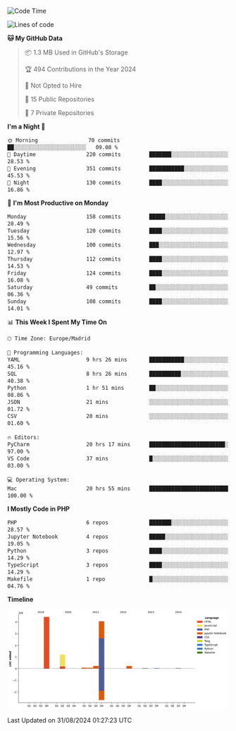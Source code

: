 <!--START_SECTION:waka-->
![Code Time](http://img.shields.io/badge/Code%20Time-367%20hrs%2030%20mins-blue)

![Lines of code](https://img.shields.io/badge/From%20Hello%20World%20I%27ve%20Written-10.4%20million%20lines%20of%20code-blue)

**🐱 My GitHub Data** 

> 📦 1.3 MB Used in GitHub's Storage 
 > 
> 🏆 494 Contributions in the Year 2024
 > 
> 🚫 Not Opted to Hire
 > 
> 📜 15 Public Repositories 
 > 
> 🔑 7 Private Repositories 
 > 
**I'm a Night 🦉** 

```text
🌞 Morning                70 commits          ██░░░░░░░░░░░░░░░░░░░░░░░   09.08 % 
🌆 Daytime                220 commits         ███████░░░░░░░░░░░░░░░░░░   28.53 % 
🌃 Evening                351 commits         ███████████░░░░░░░░░░░░░░   45.53 % 
🌙 Night                  130 commits         ████░░░░░░░░░░░░░░░░░░░░░   16.86 % 
```
📅 **I'm Most Productive on Monday** 

```text
Monday                   158 commits         █████░░░░░░░░░░░░░░░░░░░░   20.49 % 
Tuesday                  120 commits         ████░░░░░░░░░░░░░░░░░░░░░   15.56 % 
Wednesday                100 commits         ███░░░░░░░░░░░░░░░░░░░░░░   12.97 % 
Thursday                 112 commits         ████░░░░░░░░░░░░░░░░░░░░░   14.53 % 
Friday                   124 commits         ████░░░░░░░░░░░░░░░░░░░░░   16.08 % 
Saturday                 49 commits          ██░░░░░░░░░░░░░░░░░░░░░░░   06.36 % 
Sunday                   108 commits         ████░░░░░░░░░░░░░░░░░░░░░   14.01 % 
```


📊 **This Week I Spent My Time On** 

```text
🕑︎ Time Zone: Europe/Madrid

💬 Programming Languages: 
YAML                     9 hrs 26 mins       ███████████░░░░░░░░░░░░░░   45.16 % 
SQL                      8 hrs 26 mins       ██████████░░░░░░░░░░░░░░░   40.38 % 
Python                   1 hr 51 mins        ██░░░░░░░░░░░░░░░░░░░░░░░   08.86 % 
JSON                     21 mins             ░░░░░░░░░░░░░░░░░░░░░░░░░   01.72 % 
CSV                      20 mins             ░░░░░░░░░░░░░░░░░░░░░░░░░   01.60 % 

🔥 Editors: 
PyCharm                  20 hrs 17 mins      ████████████████████████░   97.00 % 
VS Code                  37 mins             █░░░░░░░░░░░░░░░░░░░░░░░░   03.00 % 

💻 Operating System: 
Mac                      20 hrs 55 mins      █████████████████████████   100.00 % 
```

**I Mostly Code in PHP** 

```text
PHP                      6 repos             ███████░░░░░░░░░░░░░░░░░░   28.57 % 
Jupyter Notebook         4 repos             █████░░░░░░░░░░░░░░░░░░░░   19.05 % 
Python                   3 repos             ████░░░░░░░░░░░░░░░░░░░░░   14.29 % 
TypeScript               3 repos             ████░░░░░░░░░░░░░░░░░░░░░   14.29 % 
Makefile                 1 repo              █░░░░░░░░░░░░░░░░░░░░░░░░   04.76 % 
```



**Timeline**

![Lines of Code chart](https://raw.githubusercontent.com/danisoronellas/danisoronellas/main/assets/bar_graph.png)


 Last Updated on 31/08/2024 01:27:23 UTC
<!--END_SECTION:waka-->
